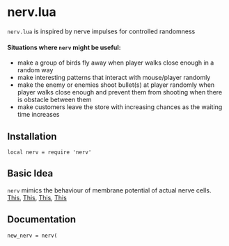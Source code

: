 # nerv.lua
`nerv.lua` is inspired by nerve impulses for controlled randomness

#### Situations where `nerv` might be useful:
* make a group of birds fly away when player walks close enough in a random way
* make interesting patterns that interact with mouse/player randomly
* make the enemy or enemies shoot bullet(s) at player randomly when player walks close enough and prevent them from shooting when there is obstacle between them
* make customers leave the store with increasing chances as the waiting time increases

## Installation
`local nerv = require 'nerv'`

## Basic Idea
`nerv` mimics the behaviour of membrane potential of actual nerve cells. [This](http://health.howstuffworks.com/human-body/systems/nervous-system/nerve4.htm), [This](), [This](), [This]()

## Documentation
`new_nerv = nerv( `
